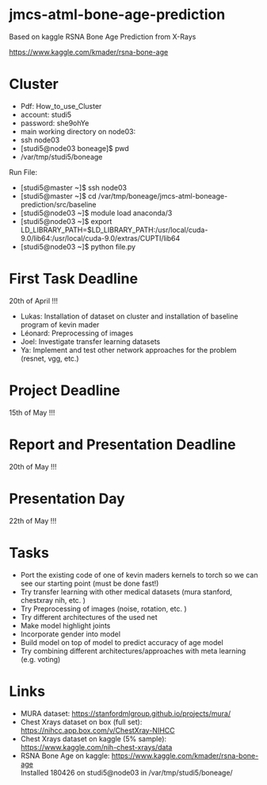# jmcs-atml-bone-age-prediction
Based on kaggle RSNA Bone Age Prediction from X-Rays

https://www.kaggle.com/kmader/rsna-bone-age

# Cluster
* Pdf: How_to_use_Cluster
* account: studi5
* password: she9ohYe
* main working directory on node03:
* ssh node03
* [studi5@node03 boneage]$ pwd
* /var/tmp/studi5/boneage

Run File: 
* [studi5@master ~]$ ssh node03
* [studi5@master ~]$ cd /var/tmp/boneage/jmcs-atml-boneage-prediction/src/baseline
* [studi5@node03 ~]$ module load anaconda/3
* [studi5@node03 ~]$ export LD_LIBRARY_PATH=$LD_LIBRARY_PATH:/usr/local/cuda-9.0/lib64:/usr/local/cuda-9.0/extras/CUPTI/lib64
* [studi5@node03 ~]$ python file.py


# First Task Deadline
20th of April !!!
* Lukas: Installation of dataset on cluster and installation of baseline program of kevin mader
* Léonard: Preprocessing of images
* Joel: Investigate transfer learning datasets 
* Ya:  Implement and test other network approaches for the problem (resnet, vgg, etc.)

# Project Deadline
15th of May !!!

# Report and Presentation Deadline
20th of May !!!

# Presentation Day
22th of May !!!

# Tasks
* Port the existing code of one of kevin maders kernels to torch so we can see our starting point (must be done fast!)
* Try transfer learning with other medical datasets (mura stanford, chestxray nih, etc. )
* Try Preprocessing of images (noise, rotation, etc. )
* Try different architectures of the used net
* Make model highlight joints 
* Incorporate gender into model
* Build model on top of model to predict accuracy of age model
* Try combining different architectures/approaches with meta learning (e.g. voting)

# Links
* MURA dataset: https://stanfordmlgroup.github.io/projects/mura/
* Chest Xrays dataset on box (full set): https://nihcc.app.box.com/v/ChestXray-NIHCC
* Chest Xrays dataset on kaggle (5% sample): https://www.kaggle.com/nih-chest-xrays/data
* RSNA Bone Age on kaggle: https://www.kaggle.com/kmader/rsna-bone-age  
   Installed 180426 on studi5@node03 in /var/tmp/studi5/boneage/
